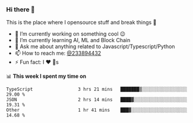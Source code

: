 ### Hi there 👋

<!--
**a233894432/a233894432** is a ✨ _special_ ✨ repository because its `README.md` (this file) appears on your GitHub profile.

Here are some ideas to get you started:

- 🔭 I’m currently working on ...
- 🌱 I’m currently learning ...
- 👯 I’m looking to collaborate on ...
- 🤔 I’m looking for help with ...
- 💬 Ask me about ...
- 📫 How to reach me: ...
- 😄 Pronouns: ...
- ⚡ Fun fact: ...
-->
 
 
This is the place where I opensource stuff and break things :rofl:

- 🔭 I’m currently working on something cool :wink:
- 🌱 I’m currently learning AI, ML and Block Chain
- 💬 Ask me about anything related to Javascript/Typescript/Python
- 📫 How to reach me: [@233894432](https://twitter.com/233894432)
- ⚡ Fun fact: I :heart: :dog:s

📊 **This week I spent my time on**
<!--START_SECTION:waka-->

```text
TypeScript                 3 hrs 21 mins   ███████▒░░░░░░░░░░░░░░░░░   29.00 %
JSON                       2 hrs 14 mins   ████▓░░░░░░░░░░░░░░░░░░░░   19.31 %
Other                      1 hr 41 mins    ███▓░░░░░░░░░░░░░░░░░░░░░   14.68 %
```

<!--END_SECTION:waka-->
